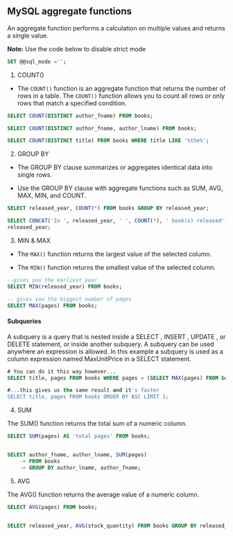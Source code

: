 ## MySQL aggregate functions

An aggregate function performs a calculation on multiple values and returns a single value.

**Note:** Use the code below to disable strict mode
```sql
SET @@sql_mode ='';
```

1. COUNT()

* The `COUNT()` function is an aggregate function that returns the number of rows in a table. The `COUNT()` function allows you to count all rows or only rows that match a specified condition.

```sql
SELECT COUNT(DISTINCT author_fname) FROM books;

SELECT COUNT(DISTINCT author_fname, author_lname) FROM books;

SELECT COUNT(DISTINCT title) FROM books WHERE title LIKE '%the%';
```

2. GROUP BY

* The GROUP BY clause summarizes or aggregates identical data into single rows.

* Use the GROUP BY clause with aggregate functions such as SUM, AVG, MAX, MIN, and COUNT.

```sql
SELECT released_year, COUNT(*) FROM books GROUP BY released_year;

SELECT CONCAT('In ', released_year, ' ', COUNT(*), ' book(s) released') FROM books GROUP by
released_year;
```

3. MIN & MAX

* The `MAX()` function returns the largest value of the selected column.

* The `MIN()` function returns the smallest value of the selected column.

```sql
--gives you the earliest year
SELECT MIN(released_year) FROM books;

-- gives you the biggest number of pages
SELECT MAX(pages) FROM books;
```


#### Subqueries

A subquery is a query that is nested inside a SELECT , INSERT , UPDATE , or DELETE statement, or inside another subquery. A subquery can be used anywhere an expression is allowed. In this example a subquery is used as a column expression named MaxUnitPrice in a SELECT statement.

```sql
# You can do it this way however...
SELECT title, pages FROM books WHERE pages = (SELECT MAX(pages) FROM books);

#...this gives us the same result and it's faster
SELECT title, pages FROM books ORDER BY ASC LIMIT 1;
```


4. SUM

The SUM() function returns the total sum of a numeric column.

```sql
SELECT SUM(pages) AS 'total pages' FROM books;


SELECT author_fname, author_lname, SUM(pages)
    -> FROM books
    -> GROUP BY author_lname, author_fname;
```

5. AVG

The AVG() function returns the average value of a numeric column.

```sql
SELECT AVG(pages) FROM books;


SELECT released_year, AVG(stock_quantity) FROM books GROUP BY released_year;
```